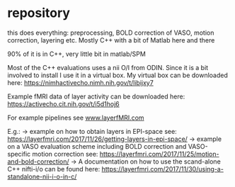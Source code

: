 # repository
this does everything: preprocessing, BOLD correction of VASO, motion correction, layering etc. Mostly C++ with a bit of Matlab here and there

90% of it is in C++, 
very little bit in matlab/SPM

Most of the C++ evaluations uses a nii O/I from ODIN. Since it is a bit involved to install I use it in a virtual box. 
My virtual box can be downloaded here: https://nimhactivecho.nimh.nih.gov/t/libijxy7

Example fMRI data of layer activity can be downloaded here: https://activecho.cit.nih.gov/t/i5d1hoj6

For example pipelines see www.layerfMRI.com

E.g.: 
-> example on how to obtain layers in EPI-space see: https://layerfmri.com/2017/11/26/getting-layers-in-epi-space/
-> example on a VASO evaluation scheme including BOLD correction and VASO-specific motion correction see: https://layerfmri.com/2017/11/25/motion-and-bold-correction/
-> A documentation on how to use the scand-alone C++ nifti-i/o can be found here: https://layerfmri.com/2017/11/30/using-a-standalone-nii-i-o-in-c/




